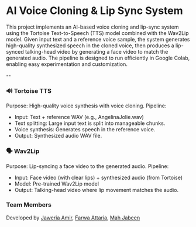 # AI Voice Cloning & Lip Sync System
This project implements an AI-based voice cloning and lip-sync system using the Tortoise Text-to-Speech (TTS) model combined with the Wav2Lip model. Given input text and a reference voice sample, the system generates high-quality synthesized speech in the cloned voice, then produces a lip-synced talking-head video by generating a face video to match the generated audio. The pipeline is designed to run efficiently in Google Colab, enabling easy experimentation and customization. <br>

--

### 🔊 Tortoise TTS
Purpose: High-quality voice synthesis with voice cloning.
Pipeline:
- Input: Text + reference WAV (e.g., AngelinaJolie.wav)
- Text splitting: Large input text is split into manageable chunks.
- Voice synthesis: Generates speech in the reference voice.
- Output: Synthesized audio WAV file. <br>

### 🗣️ Wav2Lip
Purpose: Lip-syncing a face video to the generated audio.
Pipeline:
- Input: Face video (with clear lips) + synthesized audio (from Tortoise)
- Model: Pre-trained Wav2Lip model
- Output: Talking-head video where lip movement matches the audio.

### **Team Members**
Developed by [Jaweria Amir](https://github.com/Jiamir), [Farwa Attaria](https://github.com/farwaattaria), [Mah Jabeen](https://github.com/mahjabeenhere)
